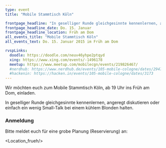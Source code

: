 ```yaml
---
type: event
title: "Mobile Stammtisch Köln"

frontpage_headline: "In geselliger Runde gleichgesinnte kennenlernen, angeregt diskutieren oder einfach ein wenig Small-Talk bei einem kühlem Blonden halten."
frontpage_headline_date: Do. 15. Januar
frontpage_headline_location: Früh am Dom
all_events_title: "Mobile Stammtisch Köln"
all_events_text: Do. 15. Januar 2015 im Früh am Dom

rvspLinks:
  doodle: https://doodle.com/neuv46yhpe2ptqyd
  xing: https://www.xing.com/events/-1496178
  meetup: https://www.meetup.com/mobilecgn/events/219826467/
  #nerdhub: https://www.nerdhub.de/events/105-mobile-cologne/dates/29471
  #hackenin: https://hacken.in/events/105-mobile-cologne/dates/3173
---
```


Wir möchten euch zum Mobile Stammtisch Köln, ab 19 Uhr ins Früh am Dom, einladen.

In geselliger Runde gleichgesinnte kennenlernen, angeregt diskutieren oder einfach ein wenig Small-Talk bei einem kühlem Blonden halten.

### Anmeldung

Bitte meldet euch für eine grobe Planung (Reservierung) an: &nbsp;
<RegisterLinks />

<Location_frueh/>
